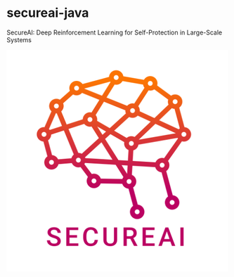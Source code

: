# secureai-java
SecureAI: Deep Reinforcement Learning for Self-Protection in Large-Scale Systems

![Logo](assets/secureai.png)
